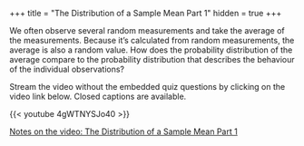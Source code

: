 +++
title = "The Distribution of a Sample Mean Part 1"
hidden = true
+++

We often observe several random measurements and take the average of the measurements. Because it’s calculated from random measurements, the average is also a random value. How does the probability distribution of the average compare to the probability distribution that describes the behaviour of the individual observations?

Stream the video without the embedded quiz questions by clicking on the video link below. Closed captions are available.

{{< youtube 4gWTNYSJo40 >}}

[Notes on the video: The Distribution of a Sample Mean Part 1](../6-1-The-Distribution-of-a-Sample-Mean-Part-1.pdf)